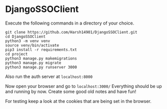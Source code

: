 # DjangoSSOClient

Execute the following commands in a directory of your choice.

```
git clone https://github.com/Harsh14901/DjangoSSOClient.git
cd DjangoSSOClient
python3 -m venv venv
source venv/bin/activate
pip3 install -r requirements.txt
cd project
python3 manage.py makemigrations
python3 manage.py migrate
python3 manage.py runserver 3000

```

Also run the auth server at `localhost:8000`

Now open your browser and go to `localhost:3000/`
Everything should be up and running by now. Create some good old notes and have fun!

For testing keep a look at the cookies that are being set in the browser.
